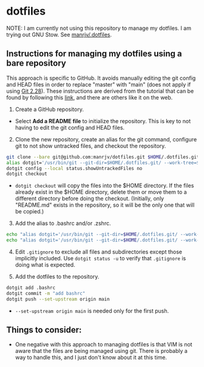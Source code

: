 # dotfiles

NOTE: I am currently not using this repository to manage my dotfiles. I am trying out GNU Stow. See [manrjv/.dotfiles](https://github.com/manrjv/.dotfiles).

## Instructions for managing my dotfiles using a bare repository

This approach is specific to GitHub. It avoids manually editing the git config and HEAD files in order to replace "master" with "main" (does not apply if using [Git 2.28](https://github.blog/2020-07-27-highlights-from-git-2-28/)). These instructions are derived from the tutorial that can be found by following this [link](https://www.atlassian.com/git/tutorials/dotfiles), and there are others like it on the web.

1. Create a GitHub repository.

* Select **Add a README file** to initialize the repository. This is key to not having to edit the git config and HEAD files.

2. Clone the new repository, create an alias for the git command, configure git to not show untracked files, and checkout the repository.
```sh
git clone --bare git@github.com:manrjv/dotfiles.git $HOME/.dotfiles.git
alias dotgit='/usr/bin/git --git-dir=$HOME/.dotfiles.git/ --work-tree=$HOME'
dotgit config --local status.showUntrackedFiles no
dotgit checkout
```
* `dotgit checkout` will copy the files into the $HOME directory. If the files already exist in the $HOME directory, delete them or move them to a different directory before doing the checkout. (Initially, only "README.md" exists in the repository, so it will be the only one that will be copied.)

3. Add the alias to .bashrc and/or .zshrc.
```sh
echo "alias dotgit='/usr/bin/git --git-dir=$HOME/.dotfiles.git/ --work-tree=$HOME'" >>~/.bashrc
echo "alias dotgit='/usr/bin/git --git-dir=$HOME/.dotfiles.git/ --work-tree=$HOME'" >>~/.zshrc
```
4. Edit `.gitignore` to exclude all files and subdirectories except those implicitly included. Use `dotgit status -u` to verify that `.gitignore` is doing what is expected.

5. Add the dotfiles to the repository.
```sh
dotgit add .bashrc
dotgit commit -m "add bashrc"
dotgit push --set-upstream origin main
```
* `--set-upstream origin main` is needed only for the first push.

## Things to consider:
* One negative with this approach to managing dotfiles is that VIM is not aware that the files are being managed using git. There is probably a way to handle this, and I just don't know about it at this time.

